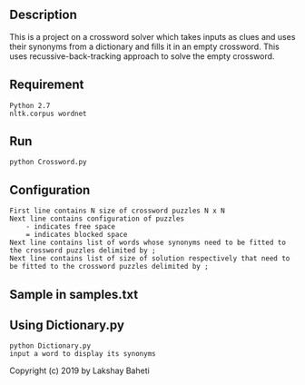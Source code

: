Description
-
This is a project on a crossword solver which takes inputs as clues and uses their synonyms from a dictionary and fills it in an empty crossword. This uses recussive-back-tracking approach to solve the empty crossword.


Requirement
-
    Python 2.7
    nltk.corpus wordnet

Run
-
    python Crossword.py


Configuration
-

    First line contains N size of crossword puzzles N x N
    Next line contains configuration of puzzles
        - indicates free space
        = indicates blocked space
    Next line contains list of words whose synonyms need to be fitted to the crossword puzzles delimited by ;
    Next line contains list of size of solution respectively that need to be fitted to the crossword puzzles delimited by ;


Sample in samples.txt
-

Using Dictionary.py
-
    python Dictionary.py
    input a word to display its synonyms

Copyright (c) 2019 by Lakshay Baheti
